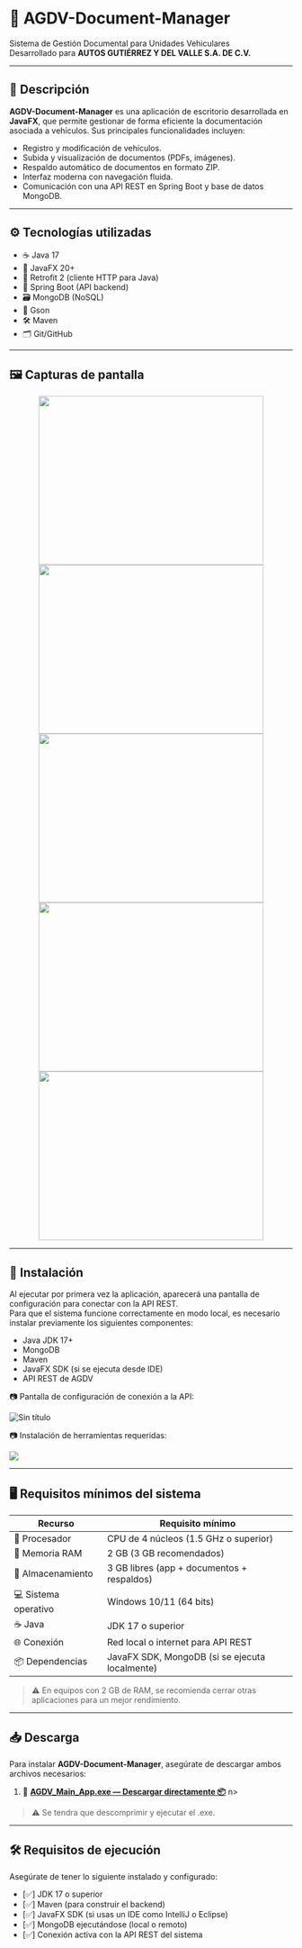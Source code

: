  # 🚗 AGDV-Document-Manager

Sistema de Gestión Documental para Unidades Vehiculares  
Desarrollado para **AUTOS GUTIÉRREZ Y DEL VALLE S.A. DE C.V.**

---

## 📄 Descripción

**AGDV-Document-Manager** es una aplicación de escritorio desarrollada en **JavaFX**, que permite gestionar de forma eficiente la documentación asociada a vehículos. Sus principales funcionalidades incluyen:

- Registro y modificación de vehículos.
- Subida y visualización de documentos (PDFs, imágenes).
- Respaldo automático de documentos en formato ZIP.
- Interfaz moderna con navegación fluida.
- Comunicación con una API REST en Spring Boot y base de datos MongoDB.

---

## ⚙️ Tecnologías utilizadas

- ☕ Java 17  
- 🎨 JavaFX 20+  
- 🔗 Retrofit 2 (cliente HTTP para Java)  
- 🧩 Spring Boot (API backend)  
- 🗃️ MongoDB (NoSQL)  
- 🧬 Gson  
- 🛠️ Maven  
- 🗂️ Git/GitHub  

---

## 🖼️ Capturas de pantalla

<p align="center">
  <img src="https://github.com/user-attachments/assets/f9305c8e-54f8-485c-8f5e-89e98c4ee20e" width="400" height="300"/>
  <img src="https://github.com/user-attachments/assets/80974818-4221-44e6-af63-da5823e9c9f6" width="400" height="300"/>
  <img src="https://github.com/user-attachments/assets/2593a097-d7af-4209-a978-53c306aea95e" width="400" height="300"/>
  <img src="https://github.com/user-attachments/assets/8e02876d-6ff9-40aa-a01f-e5c3540545b2" width="400" height="300"/>
  <img src="https://github.com/user-attachments/assets/6cd6bd3e-d425-4f4c-ab84-14b7d66bc243" width="400" height="300"/>
</p>

---

## 🚀 Instalación

Al ejecutar por primera vez la aplicación, aparecerá una pantalla de configuración para conectar con la API REST.  
Para que el sistema funcione correctamente en modo local, es necesario instalar previamente los siguientes componentes:

- Java JDK 17+
- MongoDB
- Maven
- JavaFX SDK (si se ejecuta desde IDE)
- API REST de AGDV

📷 Pantalla de configuración de conexión a la API:

![Sin título](https://github.com/user-attachments/assets/94748f99-bf7a-4e44-97a5-f1506876a1c6)


📷 Instalación de herramientas requeridas:

<img src="https://github.com/user-attachments/assets/3aaead4c-04fb-43fb-94cb-7d25e641468c"/>

---

## 🖥️ Requisitos mínimos del sistema

| Recurso              | Requisito mínimo                             |
|----------------------|----------------------------------------------|
| 🧠 Procesador         | CPU de 4 núcleos (1.5 GHz o superior)         |
| 💾 Memoria RAM        | 2 GB (3 GB recomendados)                     |
| 💽 Almacenamiento     | 3 GB libres (app + documentos + respaldos)   |
| 💻 Sistema operativo  | Windows 10/11 (64 bits)    |
| ☕ Java               | JDK 17 o superior                             |
| 🌐 Conexión           | Red local o internet para API REST           |
| 📦 Dependencias       | JavaFX SDK, MongoDB (si se ejecuta localmente) |

> ⚠️ En equipos con 2 GB de RAM, se recomienda cerrar otras aplicaciones para un mejor rendimiento.

---

## 📥 Descarga

Para instalar **AGDV-Document-Manager**, asegúrate de descargar ambos archivos necesarios:

1. 🔧 **[AGDV_Main_App.exe — Descargar directamente 📦](https://drive.google.com/file/d/16QXVNRZi_UVaCxq8RZTPHGUBCLTXTL9Q/view)**
n>

> ⚠️ Se tendra que descomprimir y ejecutar el .exe.

---

## 🛠️ Requisitos de ejecución

Asegúrate de tener lo siguiente instalado y configurado:

- [✅] JDK 17 o superior  
- [✅] Maven (para construir el backend)  
- [✅] JavaFX SDK (si usas un IDE como IntelliJ o Eclipse)  
- [✅] MongoDB ejecutándose (local o remoto)  
- [✅] Conexión activa con la API REST del sistema  
